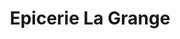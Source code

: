 ---
title: "Epicerie La Grange"
url: /saint-jean-de-vedas/epicerie-la-grange/
shop: Lebensmittel
---